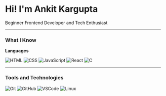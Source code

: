 
# Hi! I'm Ankit Kargupta

Beginner Frontend Developer and Tech Enthusiast

---

### What I Know

**Languages**

![HTML](https://img.shields.io/badge/HTML-E34F26?style=flat-square&logo=html5&logoColor=white)
![CSS](https://img.shields.io/badge/CSS-blue?style=for-the-badge&logo=css3&logoColor=white)
![JavaScript](https://img.shields.io/badge/JavaScript-yellow?style=for-the-badge&logo=javascript&logoColor=white)
![React](https://img.shields.io/badge/React-blue?style=for-the-badge&logo=react&logoColor=white)
![C](https://img.shields.io/badge/C-blue?style=for-the-badge&logo=c&logoColor=white)

---

### Tools and Technologies

![Git](https://img.shields.io/badge/Git-red?style=for-the-badge&logo=git&logoColor=white)
![GitHub](https://img.shields.io/badge/GitHub-black?style=for-the-badge&logo=github&logoColor=white)
![VSCode](https://img.shields.io/badge/VS%20Code-blue?style=for-the-badge&logo=visual-studio-code&logoColor=white)
![Linux](https://img.shields.io/badge/Linux-yellow?style=for-the-badge&logo=linux&logoColor=white)
